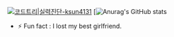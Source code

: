 
[![코드트리|실력진단-ksun4131](https://banner.codetree.ai/v1/banner/ksun4131)](https://www.codetree.ai/profiles/ksun4131)
[![Anurag's GitHub stats](https://github-readme-stats.vercel.app/api?username=KwonSunJae&&show_icons=true&theme=dracula)
<!--
**KwonSunJae/KwonSunJae** is a ✨ _special_ ✨ repository because its `README.md` (this file) appears on your GitHub profile.

Here are some ideas to get you started:
-->

- ⚡ Fun fact : I lost my best girlfriend.

